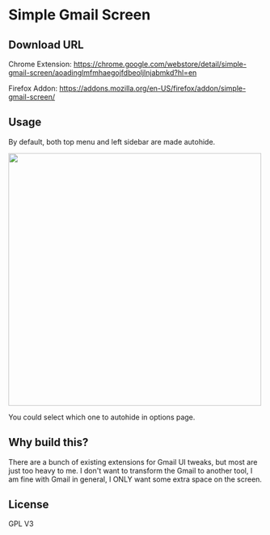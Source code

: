 # Simple Gmail Screen

## Download URL

Chrome Extension:  https://chrome.google.com/webstore/detail/simple-gmail-screen/aoadinglmfmhaegojfdbeoljlnjabmkd?hl=en

Firefox Addon: https://addons.mozilla.org/en-US/firefox/addon/simple-gmail-screen/

## Usage

By default, both top menu and left sidebar are made autohide. 

<img src="https://www.bart.com.hk/wp-content/uploads/2020/09/simple_gmail_screen.gif" width=500/>

You could select which one to autohide in options page.

## Why build this?

There are a bunch of existing extensions for Gmail UI tweaks, but most are just too heavy to me. I don't want to transform the Gmail to another tool, I am fine with Gmail in general, I ONLY want some extra space on the screen.

## License

GPL V3

